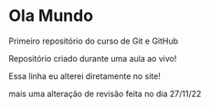 # Ola Mundo
 Primeiro repositório do curso de Git e GitHub

 Repositório criado durante uma aula ao vivo!

Essa linha eu alterei diretamente no site!

mais uma alteração de revisão feita no dia 27/11/22
